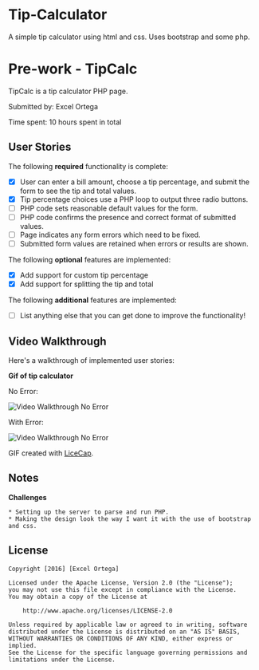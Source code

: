 # Tip-Calculator
A simple tip calculator using html and css. Uses bootstrap and some php.

# Pre-work - TipCalc

TipCalc is a tip calculator PHP page.

Submitted by: Excel Ortega

Time spent: 10 hours spent in total

## User Stories

The following **required** functionality is complete:
* [x] User can enter a bill amount, choose a tip percentage, and submit the form to see the tip and total values.
* [x] Tip percentage choices use a PHP loop to output three radio buttons.
* [ ] PHP code sets reasonable default values for the form.
* [ ] PHP code confirms the presence and correct format of submitted values.
* [ ] Page indicates any form errors which need to be fixed.
* [ ] Submitted form values are retained when errors or results are shown.

The following **optional** features are implemented:
* [x] Add support for custom tip percentage
* [x] Add support for splitting the tip and total

The following **additional** features are implemented:

* [ ] List anything else that you can get done to improve the functionality!

## Video Walkthrough

Here's a walkthrough of implemented user stories:

__Gif of tip calculator__

<p>No Error:</p>
<img src='http://imgur.com/JCfvkZi.gif' title='Video Walkthrough No Error' width='' alt='Video Walkthrough No Error' />

<p>With Error:</p>
<img src='http://imgur.com/clzVE34.gif' title='Video Walkthrough No Error' width='' alt='Video Walkthrough No Error' />

GIF created with [LiceCap](http://www.cockos.com/licecap/).

## Notes

__Challenges__

    * Setting up the server to parse and run PHP.
    * Making the design look the way I want it with the use of bootstrap and css.

## License

    Copyright [2016] [Excel Ortega]

    Licensed under the Apache License, Version 2.0 (the "License");
    you may not use this file except in compliance with the License.
    You may obtain a copy of the License at

        http://www.apache.org/licenses/LICENSE-2.0

    Unless required by applicable law or agreed to in writing, software
    distributed under the License is distributed on an "AS IS" BASIS,
    WITHOUT WARRANTIES OR CONDITIONS OF ANY KIND, either express or implied.
    See the License for the specific language governing permissions and
    limitations under the License.
